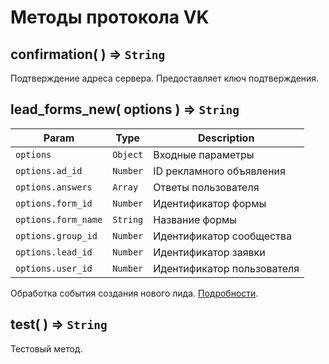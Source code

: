# Методы протокола VK

## confirmation( ) ⇒ `String`

Подтверждение адреса сервера.
Предоставляет ключ подтверждения.

## lead_forms_new( options ) ⇒ `String`

| Param               | Type      | Description                 |
| ------------------- | --------- | --------------------------- |
| `options`           | `Object`  | Входные параметры           |
| `options.ad_id`     | `Number`  | ID рекламного объявления    |
| `options.answers`   | `Array`   | Ответы пользователя         |
| `options.form_id`   | `Number`  | Идентификатор формы         |
| `options.form_name` | `String`  | Название формы              |
| `options.group_id`  | `Number`  | Идентификатор сообщества    |
| `options.lead_id`   | `Number`  | Идентификатор заявки        |
| `options.user_id`   | `Number`  | Идентификатор пользователя  |

Обработка события создания нового лида.
[Подробности](https://vk.com/page-19542789_53869861).

## test( ) ⇒ `String`

Тестовый метод.
